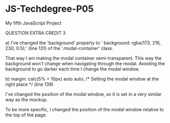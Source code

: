 # JS-Techdegree-P05
 My fifth JavaScript Project


QUESTION EXTRA CREDIT 3

a) I've changed the 'background' property to ' background: rgba(173, 216, 230, 0.5);' (line 131) of the '.modal-container' class. 

That way I am making the modal container semi-transparent. This way the background won't change when navigating through the 
modal. Avoiding the background to go darker each time I change the modal window. 

b) margin: calc(5% + 10px) auto auto; /* Setting the modal window at the right place */ (line 139) 

I've changed the position of the modal window, so it is set in a very similar way as the mockup. 

To be more specific, I changed the position of the modal window relative to the top of the page.


